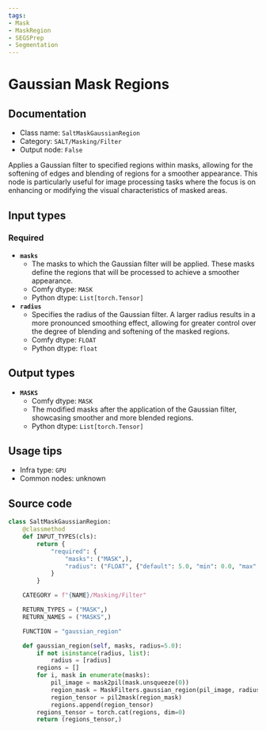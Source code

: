 ```yaml
---
tags:
- Mask
- MaskRegion
- SEGSPrep
- Segmentation
---
```


# Gaussian Mask Regions
## Documentation
- Class name: `SaltMaskGaussianRegion`
- Category: `SALT/Masking/Filter`
- Output node: `False`

Applies a Gaussian filter to specified regions within masks, allowing for the softening of edges and blending of regions for a smoother appearance. This node is particularly useful for image processing tasks where the focus is on enhancing or modifying the visual characteristics of masked areas.
## Input types
### Required
- **`masks`**
    - The masks to which the Gaussian filter will be applied. These masks define the regions that will be processed to achieve a smoother appearance.
    - Comfy dtype: `MASK`
    - Python dtype: `List[torch.Tensor]`
- **`radius`**
    - Specifies the radius of the Gaussian filter. A larger radius results in a more pronounced smoothing effect, allowing for greater control over the degree of blending and softening of the masked regions.
    - Comfy dtype: `FLOAT`
    - Python dtype: `float`
## Output types
- **`MASKS`**
    - Comfy dtype: `MASK`
    - The modified masks after the application of the Gaussian filter, showcasing smoother and more blended regions.
    - Python dtype: `List[torch.Tensor]`
## Usage tips
- Infra type: `GPU`
- Common nodes: unknown


## Source code
```python
class SaltMaskGaussianRegion:
    @classmethod
    def INPUT_TYPES(cls):
        return {
            "required": {
                "masks": ("MASK",),
                "radius": ("FLOAT", {"default": 5.0, "min": 0.0, "max": 1024, "step": 0.1}),
            }
        }

    CATEGORY = f"{NAME}/Masking/Filter"

    RETURN_TYPES = ("MASK",)
    RETURN_NAMES = ("MASKS",)

    FUNCTION = "gaussian_region"

    def gaussian_region(self, masks, radius=5.0):
        if not isinstance(radius, list):
            radius = [radius]
        regions = []
        for i, mask in enumerate(masks):
            pil_image = mask2pil(mask.unsqueeze(0))
            region_mask = MaskFilters.gaussian_region(pil_image, radius[i if i < len(radius) else -1])
            region_tensor = pil2mask(region_mask)
            regions.append(region_tensor)
        regions_tensor = torch.cat(regions, dim=0)
        return (regions_tensor,)

```
